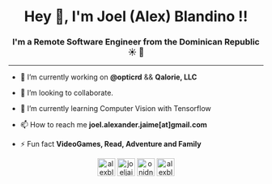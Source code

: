 <!--
**JoelJaimeB/joeljaimeb** is a ✨ _special_ ✨ repository because its `README.md` (this file) appears on your GitHub profile.

Here are some ideas to get you started:

- 🔭 I’m currently working on ...
- 🌱 I’m currently learning ...
- 👯 I’m looking to collaborate on ...
- 🤔 I’m looking for help with ...
- 💬 Ask me about ...
- 📫 How to reach me: ...
- 😄 Pronouns: ...
- ⚡ Fun fact: ...
-->

<h1 align="center">Hey 👋, I'm Joel (Alex) Blandino !!</h1>
<h3 align="center">I'm a Remote Software Engineer from the Dominican Republic ☀️ 🌴</h3>
<hr/>

- 🔭 I’m currently working on **@opticrd** && **Qalorie, LLC**

- 👯 I’m looking to collaborate.

- 🌱 I’m currently learning Computer Vision with Tensorflow

- 📫 How to reach me **joel.alexander.jaime[at]gmail.com**

- ⚡ Fun fact **VideoGames, Read, Adventure and Family**

<p align="center">
<a href="https://twitter.com/alexblandinoo" target="blank"><img align="center" src="https://cdn.jsdelivr.net/npm/simple-icons@3.0.1/icons/twitter.svg" alt="alexblandinoo" height="35" width="35" /></a>
<a href="https://linkedin.com/in/joeljaimeb" target="blank"><img align="center" src="https://cdn.jsdelivr.net/npm/simple-icons@3.0.1/icons/linkedin.svg" alt="joeljaimeb" height="35" width="35" /></a>
<a href="https://fb.com/onidnalbj" target="blank"><img align="center" src="https://cdn.jsdelivr.net/npm/simple-icons@3.0.1/icons/facebook.svg" alt="onidnalbj" height="35" width="35" /></a>
<a href="https://instagram.com/alexblandino" target="blank"><img align="center" src="https://cdn.jsdelivr.net/npm/simple-icons@3.0.1/icons/instagram.svg" alt="alexblandino" height="35" width="35" /></a>
</p>
